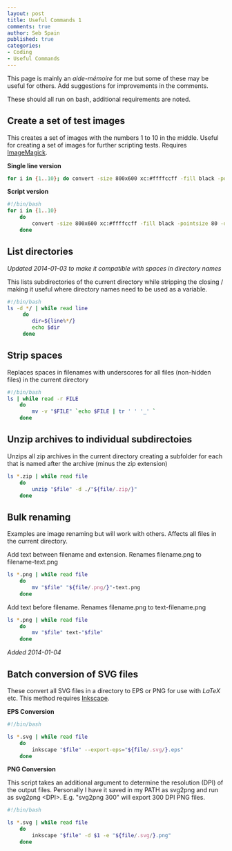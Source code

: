 ```yaml
---
layout: post
title: Useful Commands 1
comments: true
author: Seb Spain
published: true
categories:
- Coding
- Useful Commands
---
```


This page is mainly an *aide-mémoire* for me but some of these may be useful for others. Add suggestions for improvements in the comments.

These should all run on bash, additional requirements are noted.

## Create a set of test images

This creates a set of images with the numbers 1 to 10 in the middle. Useful for creating a set of images for further scripting tests. Requires [ImageMagick](http://www.imagemagick.org/).

**Single line version**

``` sh
for i in {1..10}; do convert -size 800x600 xc:#ffffccff -fill black -pointsize 80 -draw "text 400,300 '$i'" test-img-$i.jpg; done
```
**Script version**

``` sh
#!/bin/bash
for i in {1..10}
	do
		convert -size 800x600 xc:#ffffccff -fill black -pointsize 80 -draw "text 400,300 '$i'" test-img-$i.jpg
	done
```

## List directories
*Updated 2014-01-03 to make it compatible with spaces in directory names*

This lists subdirectories of the current directory while stripping the closing / making it useful where directory names need to be used as a variable.

``` sh
#!/bin/bash
ls -d */ | while read line
	 do
	 	dir=${line%*/}
	 	echo $dir
	 done
```

## Strip spaces
Replaces spaces in filenames with underscores for all files (non-hidden files) in the current directory

``` sh
#!/bin/bash
ls | while read -r FILE
	do
		mv -v "$FILE" `echo $FILE | tr ' ' '_' `
	done
```

## Unzip archives to individual subdirectoies
Unzips all zip archives in the current directory creating a subfolder for each that is named after the archive (minus the zip extension)

``` sh
ls *.zip | while read file
	do
		unzip "$file" -d ./"${file/.zip/}"
	done
```

## Bulk renaming
Examples are image renaming but will work with others. Affects all files in the current directory.

Add text between filename and extension. Renames filename.png to filename-text.png

``` sh
ls *.png | while read file
	do
		mv "$file" "${file/.png/}"-text.png
	done
```

Add text before filename. Renames filename.png to text-filename.png

``` sh
ls *.png | while read file
	do
		mv "$file" text-"$file"
	done
```

*Added 2014-01-04*

## Batch conversion of SVG files
These convert all SVG files in a directory to EPS or PNG for use with $LaTeX$ etc. This method requires [Inkscape](http://www.inkscape.org).

**EPS Conversion**

``` sh
#!/bin/bash

ls *.svg | while read file
	do
		inkscape "$file" --export-eps="${file/.svg/}.eps"
	done
```

**PNG Conversion**

This script takes an additional argument to determine the resolution (DPI) of the output files. Personally I have it saved in my PATH as svg2png and run as svg2png \<DPI\>. E.g. "svg2png 300" will export 300 DPI PNG files.

``` sh
#!/bin/bash

ls *.svg | while read file
	do
		inkscape "$file" -d $1 -e "${file/.svg/}.png"
	done
```
